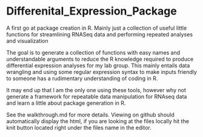 # Differenital_Expression_Package
A first go at package creation in R. Mainly just a collection of useful little functions for streamlining RNASeq data and performing repeated analyses and visualization

The goal is to generate a collection of functions with easy names and understandable
arguments to reduce the R knowledge required to produce differential expression
analyses for my lab group. This mainly entails data wrangling and using some regular
expression syntax to make inputs friendly to someone has a rudimentary understanding
of coding in R.

It may end up that I am the only one using these tools, however why not generate
a framework for repeatable data manipulation for RNAseq data and learn a little
about package generation in R.

See the walkthrough.md for more details. Viewing on github should automatically
display the html, if you are looking at the files locally hit the knit button
located right under the files name in the editor.
